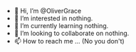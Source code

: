 - 👋 Hi, I’m @OliverGrace
- 👀 I’m interested in nothing.
- 🌱 I’m currently learning nothing.
- 💞️ I’m looking to collaborate on nothing.
- 📫 How to reach me ... (No you don't)

<!---
OliverGrace/OliverGrace is a ✨ special ✨ repository because its `README.md` (this file) appears on your GitHub profile.
You can click the Preview link to take a look at your changes.
--->
